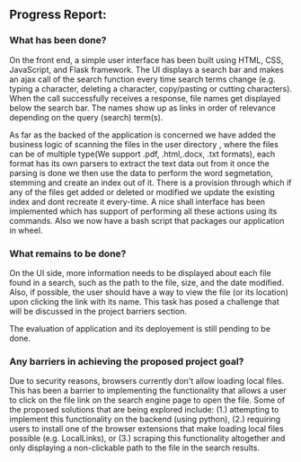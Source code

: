 ## Progress Report:

### What has been done?

On the front end, a simple user interface has been built using HTML, CSS, JavaScript, and Flask framework. The UI displays a search bar and makes an ajax call of the search function every time search terms change (e.g. typing a character, deleting a character, copy/pasting or cutting characters). When the call successfully receives a response, file names get displayed below the search bar. The names show up as links in order of relevance depending on the query (search) term(s).

As far as the backed of the application is concerned we have added the business logic of scanning the files in the user directory , where the files can be of multiple type(We support .pdf, .html,.docx, .txt formats), each format has its own parsers to extract the text data out from it once the parsing is done we then use the data to perform the word segmetation, stemming and create an index out of it. There is a provision through which if any of the files get added or deleted or modified we update the existing index and dont recreate it every-time. A nice shall interface has been implemented which has support of performing all these actions using its commands. Also we now have a bash script that packages our application in wheel.

### What remains to be done?

On the UI side, more information needs to be displayed about each file found in a search, such as the path to the file, size, and the date modified. Also, if possible, the user should have a way to view the file (or its location) upon clicking the link with its name. This task has posed a challenge that will be discussed in the project barriers section.

The evaluation of application and its deployement is still pending to be done.



### Any barriers in achieving the proposed project goal?


Due to security reasons, browsers currently don't allow loading local files. This has been a barrier to implementing the functionality that allows a user to click on the file link on the search engine page to open the file. Some of the proposed solutions that are being explored include: (1.) attempting to implement this functionality on the backend (using python), (2.) requiring users to install one of the browser extensions that make loading local files possible (e.g. LocalLinks), or (3.) scraping this functionality altogether and only displaying a non-clickable path to the file in the search results.
